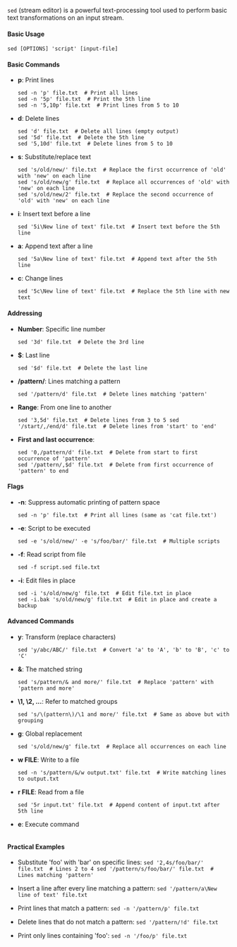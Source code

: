 `sed` (stream editor) is a powerful text-processing tool used to perform basic text transformations on an input stream.
#### Basic Usage
```
sed [OPTIONS] 'script' [input-file]
```

#### Basic Commands

- **p**: Print lines
    ```
    sed -n 'p' file.txt  # Print all lines 
    sed -n '5p' file.txt  # Print the 5th line 
    sed -n '5,10p' file.txt  # Print lines from 5 to 10
    ```
    
- **d**: Delete lines
    ```
    sed 'd' file.txt  # Delete all lines (empty output) 
    sed '5d' file.txt  # Delete the 5th line 
    sed '5,10d' file.txt  # Delete lines from 5 to 10 
    ```
    
- **s**: Substitute/replace text
    ```
    sed 's/old/new/' file.txt  # Replace the first occurrence of 'old' with 'new' on each line 
    sed 's/old/new/g' file.txt  # Replace all occurrences of 'old' with 'new' on each line 
    sed 's/old/new/2' file.txt  # Replace the second occurrence of 'old' with 'new' on each line
    ```
    
- **i**: Insert text before a line
    ```
    sed '5i\New line of text' file.txt  # Insert text before the 5th line
    ```
    
- **a**: Append text after a line
    ```
    sed '5a\New line of text' file.txt  # Append text after the 5th line
    ```
    
- **c**: Change lines
    ```
    sed '5c\New line of text' file.txt  # Replace the 5th line with new text
    ```
    

#### Addressing

- **Number**: Specific line number
    ```
    sed '3d' file.txt  # Delete the 3rd line
    ```
    
- **$**: Last line
    ```
    sed '$d' file.txt  # Delete the last line
    ```
    
- **/pattern/**: Lines matching a pattern
    ```
    sed '/pattern/d' file.txt  # Delete lines matching 'pattern'
    ```
    
- **Range**: From one line to another
    ```
    sed '3,5d' file.txt  # Delete lines from 3 to 5 sed '/start/,/end/d' file.txt  # Delete lines from 'start' to 'end'
    ```
    
- **First and last occurrence**:
    ```
    sed '0,/pattern/d' file.txt  # Delete from start to first occurrence of 'pattern' 
    sed '/pattern/,$d' file.txt  # Delete from first occurrence of 'pattern' to end
    ```
    

#### Flags

- **-n**: Suppress automatic printing of pattern space
    ```
    sed -n 'p' file.txt  # Print all lines (same as 'cat file.txt')
    ```
    
- **-e**: Script to be executed
    ```
    sed -e 's/old/new/' -e 's/foo/bar/' file.txt  # Multiple scripts
    ```
    
- **-f**: Read script from file
    ```
    sed -f script.sed file.txt
    ```
    
- **-i**: Edit files in place
    ```
    sed -i 's/old/new/g' file.txt  # Edit file.txt in place 
    sed -i.bak 's/old/new/g' file.txt  # Edit in place and create a backup
    ```
    

#### Advanced Commands

- **y**: Transform (replace characters)
    ```
    sed 'y/abc/ABC/' file.txt  # Convert 'a' to 'A', 'b' to 'B', 'c' to 'C'
    ```
    
- **&**: The matched string
    ```
    sed 's/pattern/& and more/' file.txt  # Replace 'pattern' with 'pattern and more'
    ```
    
- **\1, \2, ...**: Refer to matched groups
    ```
    sed 's/\(pattern\)/\1 and more/' file.txt  # Same as above but with grouping
    ```
    
- **g**: Global replacement
    ```
    sed 's/old/new/g' file.txt  # Replace all occurrences on each line
    ```
    
- **w FILE**: Write to a file
    ```
    sed -n 's/pattern/&/w output.txt' file.txt  # Write matching lines to output.txt
    ```
    
- **r FILE**: Read from a file
    ```
    sed '5r input.txt' file.txt  # Append content of input.txt after 5th line
    ```
    
- **e**: Execute command
    ```sed 's/old/new/e' file.txt  # Execute command after substitution
    ```
    

#### Practical Examples

- Substitute 'foo' with 'bar' on specific lines:
    `sed '2,4s/foo/bar/' file.txt  # Lines 2 to 4 sed '/pattern/s/foo/bar/' file.txt  # Lines matching 'pattern'`
    
- Insert a line after every line matching a pattern:
    `sed '/pattern/a\New line of text' file.txt`
    
- Print lines that match a pattern:
    `sed -n '/pattern/p' file.txt`
    
- Delete lines that do not match a pattern:
    `sed '/pattern/!d' file.txt`
    
- Print only lines containing 'foo':
    `sed -n '/foo/p' file.txt`